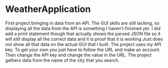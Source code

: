 # WeatherApplication
First project bringing in data from an API. The GUI skills are still lacking, so displaying all the data from the API is something I haven't finished yet.
I did add a print statement though that actually shows the parsed JSON file so it will still display all the correct data and it is proof that it is working
Just does not show all that data on the actual GUI that I built.
The project uses my API key. To get your own you just have to follow the URL and make an account. Then change the API key and change the value in the URL.
The project gathers data from the name of the city that you search. 
